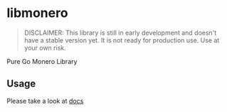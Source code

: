 <!-- In the name of Allah... -->
# libmonero

> DISCLAIMER: This library is still in early development and doesn't have a stable version yet. It is not ready for production use. Use at your own risk.

Pure Go Monero Library

## Usage

Please take a look at [docs](docs/start.md)
